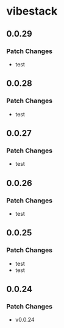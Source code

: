 # vibestack

## 0.0.29

### Patch Changes

- test

## 0.0.28

### Patch Changes

- test

## 0.0.27

### Patch Changes

- test

## 0.0.26

### Patch Changes

- test

## 0.0.25

### Patch Changes

- test
- test

## 0.0.24

### Patch Changes

- v0.0.24
